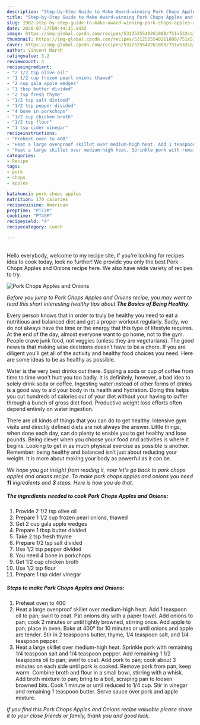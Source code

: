 ```yaml
---
description: "Step-by-Step Guide to Make Award-winning Pork Chops Apples and Onions"
title: "Step-by-Step Guide to Make Award-winning Pork Chops Apples and Onions"
slug: 1902-step-by-step-guide-to-make-award-winning-pork-chops-apples-and-onions
date: 2020-07-27T09:44:31.843Z
image: https://img-global.cpcdn.com/recipes/5312525540261888/751x532cq70/pork-chops-apples-and-onions-recipe-main-photo.jpg
thumbnail: https://img-global.cpcdn.com/recipes/5312525540261888/751x532cq70/pork-chops-apples-and-onions-recipe-main-photo.jpg
cover: https://img-global.cpcdn.com/recipes/5312525540261888/751x532cq70/pork-chops-apples-and-onions-recipe-main-photo.jpg
author: Vincent Marsh
ratingvalue: 3.2
reviewcount: 4
recipeingredient:
- "2 1/2 tsp olive oil"
- "1 1/2 cup frozen pearl onions thawed"
- "2 cup gala apple wedges"
- "1 tbsp butter divided"
- "2 tsp fresh thyme"
- "1/2 tsp salt divided"
- "1/2 tsp pepper divided"
- "4 bone in porkchops"
- "1/2 cup chicken broth"
- "1/2 tsp flour"
- "1 tsp cider vinegar"
recipeinstructions:
- "Preheat oven to 400"
- "Heat a large ovenproof skillet over medium-high heat. Add 1 teaspoon oil to pan; swirl to coat. Pat onions dry with a paper towel. Add onions to pan; cook 2 minutes or until lightly browned, stirring once. Add apple to pan; place in oven. Bake at 400° for 10 minutes or until onions and apple are tender. Stir in 2 teaspoons butter, thyme, 1/4 teaspoon salt, and 1/4 teaspoon pepper."
- "Heat a large skillet over medium-high heat. Sprinkle pork with remaining 1/4 teaspoon salt and 1/4 teaspoon pepper. Add remaining 1 1/2 teaspoons oil to pan; swirl to coat. Add pork to pan; cook about 3 minutes on each side until pork is cooked. Remove pork from pan; keep warm. Combine broth and flour in a small bowl, stirring with a whisk. Add broth mixture to pan; bring to a boil, scraping pan to loosen browned bits. Cook 1 minute or until reduced to 1/4 cup. Stir in vinegar and remaining 1 teaspoon butter. Serve sauce over pork and apple mixture."
categories:
- Recipe
tags:
- pork
- chops
- apples

katakunci: pork chops apples 
nutrition: 170 calories
recipecuisine: American
preptime: "PT13M"
cooktime: "PT45M"
recipeyield: "4"
recipecategory: Lunch

---
```

<br>
Hello everybody, welcome to my recipe site, If you're looking for recipes idea to cook today, look no further! We provide you only the best Pork Chops Apples and Onions recipe here. We also have wide variety of recipes to try.
<br>


![Pork Chops Apples and Onions](https://img-global.cpcdn.com/recipes/5312525540261888/751x532cq70/pork-chops-apples-and-onions-recipe-main-photo.jpg)

<i>Before you jump to Pork Chops Apples and Onions recipe, you may want to read this short interesting healthy tips about <strong>The Basics of Being Healthy</strong>.</i>

Every person knows that in order to truly be healthy you need to eat a nutritious and balanced diet and get a proper workout regularly. Sadly, we do not always have the time or the energy that this type of lifestyle requires. At the end of the day, almost everyone want to go home, not to the gym. People crave junk food, not veggies (unless they are vegetarians). The good news is that making wise decisions doesn’t have to be a chore. If you are diligent you'll get all of the activity and healthy food choices you need. Here are some ideas to be as healthy as possible.

Water is the very best drinks out there. Sipping a soda or cup of coffee from time to time won't hurt you too badly. It is definitely, however, a bad idea to solely drink soda or coffee. Ingesting water instead of other forms of drinks is a good way to aid your body in its health and hydration. Doing this helps you cut hundreds of calories out of your diet without your having to suffer through a bunch of gross diet food. Productive weight loss efforts often depend entirely on water ingestion.

There are all kinds of things that you can do to get healthy. Intensive gym visits and directly defined diets are not always the answer. Little things, when done each day, can do plenty to enable you to get healthy and lose pounds. Being clever when you choose your food and activities is where it begins. Looking to get in as much physical exercise as possible is another. Remember: being healthy and balanced isn’t just about reducing your weight. It is more about making your body as powerful as it can be. 


<i>We hope you got insight from reading it, now let's go back to pork chops apples and onions recipe. To make pork chops apples and onions you need <strong>11</strong> ingredients and <strong>3</strong> steps. Here is how you do that.
</i>

##### The ingredients needed to cook Pork Chops Apples and Onions:

1. Provide 2 1/2 tsp olive oil
1. Prepare 1 1/2 cup frozen pearl onions, thawed
1. Get 2 cup gala apple wedges
1. Prepare 1 tbsp butter divided
1. Take 2 tsp fresh thyme
1. Prepare 1/2 tsp salt divided
1. Use 1/2 tsp pepper divided
1. You need 4 bone in porkchops
1. Get 1/2 cup chicken broth
1. Use 1/2 tsp flour
1. Prepare 1 tsp cider vinegar


##### Steps to make Pork Chops Apples and Onions:

1. Preheat oven to 400
1. Heat a large ovenproof skillet over medium-high heat. Add 1 teaspoon oil to pan; swirl to coat. Pat onions dry with a paper towel. Add onions to pan; cook 2 minutes or until lightly browned, stirring once. Add apple to pan; place in oven. Bake at 400° for 10 minutes or until onions and apple are tender. Stir in 2 teaspoons butter, thyme, 1/4 teaspoon salt, and 1/4 teaspoon pepper.
1. Heat a large skillet over medium-high heat. Sprinkle pork with remaining 1/4 teaspoon salt and 1/4 teaspoon pepper. Add remaining 1 1/2 teaspoons oil to pan; swirl to coat. Add pork to pan; cook about 3 minutes on each side until pork is cooked. Remove pork from pan; keep warm. Combine broth and flour in a small bowl, stirring with a whisk. Add broth mixture to pan; bring to a boil, scraping pan to loosen browned bits. Cook 1 minute or until reduced to 1/4 cup. Stir in vinegar and remaining 1 teaspoon butter. Serve sauce over pork and apple mixture.


<i>If you find this Pork Chops Apples and Onions recipe valuable please share it to your close friends or family, thank you and good luck.</i>
